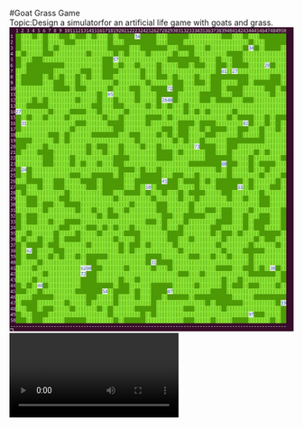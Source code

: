 #Goat Grass Game   
Topic:Design a simulatorfor an artificial life game with goats and grass.  
![Result of game](Screenshot_result.png)  
![Result video of game](Result.mp4)
